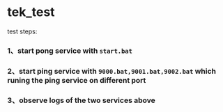 # tek_test
test steps:
### 1、start pong service with `start.bat` 
### 2、start ping service with `9000.bat,9001.bat,9002.bat` which runing the ping service on different port
### 3、observe logs of the two services above